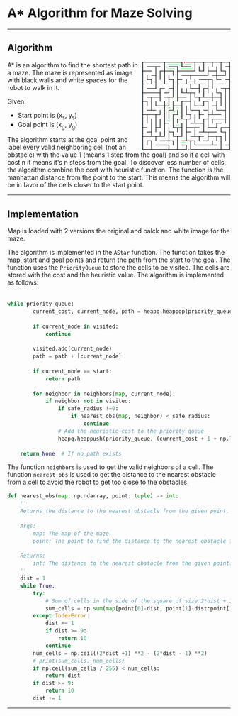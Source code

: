 # A* Algorithm for Maze Solving
--------------
## Algorithm

<img title="a title" alt="Alt text" src="maze_solved.png" width=200 align='right' caption='Final path'>

A* is an algorithm to find the shortest path in a maze. The maze is represented as image with black walls and white spaces for the robot to walk in it.

Given:
- Start point is (x<sub>s</sub>, y<sub>s</sub>)
- Goal point is (x<sub>g</sub>, y<sub>g</sub>)

The algorithm starts at the goal point and label every valid neighboring cell (not an obstacle) with the value 1 (means 1 step from the goal) and so if a cell with cost n it means it's n steps from the goal. To discover less number of cells, the algorithm combine the cost with heuristic function. The function is the manhattan distance from the point to the start. This means the algorithm will be in favor of the cells closer to the start point.

--------------

## Implementation

Map is loaded with 2 versions the original and balck and white image for the maze. 

The algorithm is implemented in the `AStar` function. The function takes the map, start and goal points and return the path from the start to the goal. The function uses the `PriorityQueue` to store the cells to be visited. The cells are stored with the cost and the heuristic value. The algorithm is implemented as follows:

```python

while priority_queue:
        current_cost, current_node, path = heapq.heappop(priority_queue)
        
        if current_node in visited:
            continue

        visited.add(current_node)
        path = path + [current_node]
        
        if current_node == start:
            return path
        
        for neighbor in neighbors(map, current_node):
            if neighbor not in visited:
                if safe_radius !=0:
                    if nearest_obs(map, neighbor) < safe_radius:
                        continue
                # Add the heuristic cost to the priority queue
                heapq.heappush(priority_queue, (current_cost + 1 + np.linalg.norm(np.array(neighbor) - np.array(start)), neighbor, path))
    
    return None  # If no path exists
```

The function `neighbors` is used to get the valid neighbors of a cell. The function `nearest_obs` is used to get the distance to the nearest obstacle from a cell to avoid the robot to get too close to the obstacles.

```python
def nearest_obs(map: np.ndarray, point: tuple) -> int:
    '''
    Returns the distance to the nearest obstacle from the given point.

    Args:
        map: The map of the maze.
        point: The point to find the distance to the nearest obstacle from.

    Returns:
        int: The distance to the nearest obstacle from the given point.
    '''
    dist = 1
    while True:
        try:
            # Sum of cells in the side of the square of size 2*dist + 1
            sum_cells = np.sum(map[point[0]-dist, point[1]-dist:point[1]+dist+1]) + np.sum(map[point[0]+dist, point[1]-dist:point[1]+dist+1]) + np.sum(map[point[0]-dist+1:point[0]+dist, point[1]-dist]) + np.sum(map[point[0]-dist+1:point[0]+dist, point[1]+dist])
        except IndexError:
            dist += 1
            if dist >= 9:
                return 10
            continue
        num_cells = np.ceil((2*dist +1) **2 - (2*dist - 1) **2)
        # print(sum_cells, num_cells)
        if np.ceil(sum_cells / 255) < num_cells:
            return dist
        if dist >= 9:
            return 10
        dist += 1
```
--------------


